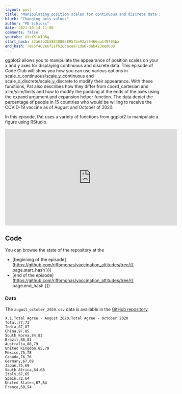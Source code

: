 ```yaml
---
layout: post
title: "Manipulating position scales for continuous and discrete data in ggplot2 (CC154)"
blurb: "Changing axis values"
author: "PD Schloss"
date: 2021-10-14 11:00
comments: false
youtube: UVriK-W1DNg
start_hash: 32a63b2b58838805895f5e93a59466ea149705ba
end_hash: 7e65f402e6f21fb26cacaa71da87dab423eed609
---
```


ggplot2 allows you to manipulate the appearance of position scales on your x and y axes for displaying continuous and discrete data. This episode of Code Club will show you how you can use various options in scale_x_continuous/scale_y_continuous and scale_x_discrete/scale_y_discrete to modify their appearance. With these functions, Pat also describes how they differ from coord_cartesian and xlim/ylim/limits and how to modify the padding at the ends of the axes using the expand argument and expansion helper function. The data depict the percentage of people in 15 countries who would be willing to receive the COVID-19 vaccine as of August and October of 2020.

In this episode, Pat uses a variety of functions from ggplot2 to manipulate a figure using RStudio.


<iframe style="margin: 0 auto;display:block;" width="560" height="315" src="https://www.youtube.com/embed/{{ page.youtube }}" frameborder="0" allow="accelerometer; autoplay; encrypted-media; gyroscope; picture-in-picture" allowfullscreen></iframe>


## Code

You can browse the state of the repository at the
* [beginning of the episode](https://github.com/riffomonas/vaccination_attitudes/tree/{{ page.start_hash }})
* [end of the episode](https://github.com/riffomonas/vaccination_attitudes/tree/{{ page.end_hash }})


### Data

The `august_october_2020.csv` data is available in the [GitHub repository](https://raw.githubusercontent.com/riffomonas/vaccination_attitudes/3f39b9e09618144874ced760c9a6332498e3a19c/august_october_2020.csv).

```
X.1,Total Agree - August 2020,Total Agree - October 2020
Total,77,73
India,87,87
China,97,85
South Korea,84,83
Brazil,88,81
Australia,88,79
United Kingdom,85,79
Mexico,75,78
Canada,76,76
Germany,67,69
Japan,75,69
South Africa,64,68
Italy,67,65
Spain,72,64
United States,67,64
France,59,54
```
